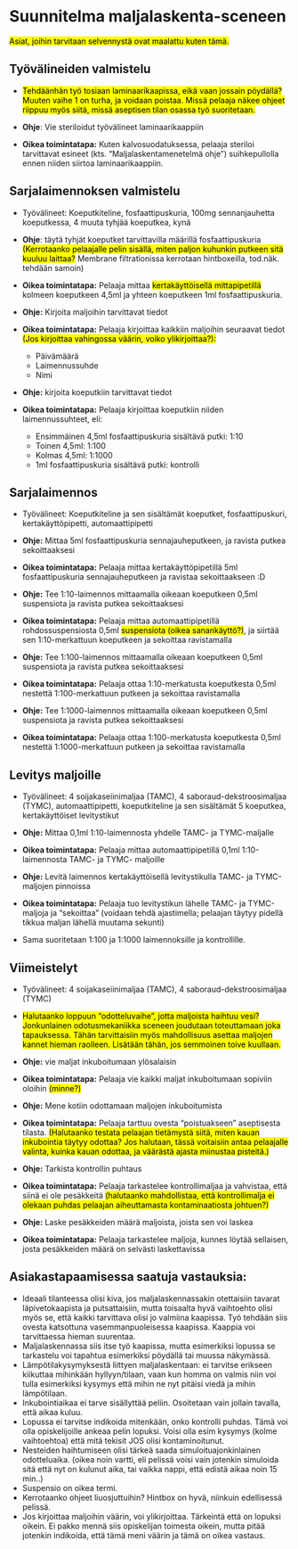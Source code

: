 # Suunnitelma maljalaskenta-sceneen
<mark>Asiat, joihin tarvitaan selvennystä ovat maalattu kuten tämä.</mark>

## Työvälineiden valmistelu
- <mark>Tehdäänhän työ tosiaan laminaarikaapissa, eikä vaan jossain pöydällä?
  Muuten vaihe 1 on turha, ja voidaan poistaa.
  Missä pelaaja näkee ohjeet riippuu myös siitä, missä aseptisen tilan osassa työ suoritetaan.</mark>

- **Ohje**: Vie steriloidut työvälineet laminaarikaappiin
- **Oikea toimintatapa:** Kuten kalvosuodatuksessa, pelaaja steriloi tarvittavat
  esineet (kts. “Maljalaskentamenetelmä ohje”) suihkepullolla ennen niiden siirtoa laminaarikaappiin.

## Sarjalaimennoksen valmistelu

- Työvälineet: Koeputkiteline, fosfaattipuskuria, 100mg sennanjauhetta koeputkessa,
  4 muuta tyhjää koeputkea, kynä
- **Ohje**: täytä tyhjät koeputket tarvittavilla määrillä fosfaattipuskuria <mark>(Kerrotaanko
  pelaajalle pelin sisällä, miten paljon kuhunkin putkeen sitä kuuluu laittaa?</mark>
  Membrane filtrationissa kerrotaan hintboxeilla, tod.näk. tehdään samoin)
- **Oikea toimintatapa:** Pelaaja mittaa <mark>kertakäyttöisellä mittapipetillä</mark>
 kolmeen koeputkeen 4,5ml ja yhteen koeputkeen 1ml fosfaattipuskuria.

- **Ohje:** Kirjoita maljoihin tarvittavat tiedot
- **Oikea toimintatapa:** Pelaaja kirjoittaa kaikkiin maljoihin seuraavat tiedot
   <mark>(Jos kirjoittaa vahingossa väärin, voiko ylikirjoittaa?):</mark>
    - Päivämäärä
    - Laimennussuhde
    - Nimi

- **Ohje:** kirjoita koeputkiin tarvittavat tiedot
- **Oikea toimintatapa:** Pelaaja kirjoittaa koeputkiin niiden laimennussuhteet, eli:
    - Ensimmäinen 4,5ml fosfaattipuskuria sisältävä putki: 1:10
    - Toinen 4,5ml: 1:100
    - Kolmas 4,5ml: 1:1000
    - 1ml fosfaattipuskuria sisältävä putki: kontrolli

## Sarjalaimennos

- Työvälineet: Koeputkiteline ja sen sisältämät koeputket, fosfaattipuskuri,
  kertakäyttöpipetti, automaattipipetti
- **Ohje:** Mittaa 5ml fosfaattipuskuria sennajauheputkeen, ja ravista putkea sekoittaaksesi
- **Oikea toimintatapa:** Pelaaja mittaa kertakäyttöpipetillä 5ml fosfaattipuskuria sennajauheputkeen ja ravistaa sekoittaakseen :D
		
- **Ohje:** Tee 1:10-laimennos mittaamalla oikeaan koeputkeen 0,5ml suspensiota ja ravista putkea sekoittaaksesi
- **Oikea toimintatapa:** Pelaaja mittaa automaattipipetillä rohdossuspensiosta 0,5ml <mark>suspensiota (oikea sanankäyttö?)</mark>, ja siirtää sen 1:10-merkattuun koeputkeen ja sekoittaa ravistamalla

- **Ohje:** Tee 1:100-laimennos mittaamalla oikeaan koeputkeen 0,5ml suspensiota ja ravista putkea sekoittaaksesi
- **Oikea toimintatapa:** Pelaaja ottaa 1:10-merkatusta koeputkesta 0,5ml nestettä 1:100-merkattuun putkeen ja sekoittaa ravistamalla

- **Ohje:** Tee 1:1000-laimennos mittaamalla oikeaan koeputkeen 0,5ml suspensiota ja ravista putkea sekoittaaksesi
- **Oikea toimintatapa:** Pelaaja ottaa 1:100-merkatusta koeputkesta 0,5ml nestettä 1:1000-merkattuun putkeen ja sekoittaa ravistamalla

## Levitys maljoille
- Työvälineet: 4 soijakaseiinimaljaa (TAMC), 4 saboraud-dekstroosimaljaa (TYMC), automaattipipetti, koeputkiteline ja sen sisältämät 5 koeputkea, kertakäyttöiset levitystikut
- **Ohje:** Mittaa 0,1ml 1:10-laimennosta yhdelle TAMC- ja TYMC-maljalle
- **Oikea toimintatapa:** Pelaaja mittaa automaattipipetillä 0,1ml 1:10-laimennosta TAMC- ja TYMC- maljoille

- **Ohje:** Levitä laimennos kertakäyttöisellä levitystikulla TAMC- ja TYMC-maljojen pinnoissa
- **Oikea toimintatapa:** Pelaaja tuo levitystikun lähelle TAMC- ja TYMC-maljoja ja “sekoittaa” (voidaan tehdä ajastimella; pelaajan täytyy pidellä tikkua maljan lähellä muutama sekunti)

- Sama suoritetaan 1:100 ja 1:1000 laimennoksille ja kontrollille.

## Viimeistelyt

- Työvälineet: 4 soijakaseiinimaljaa (TAMC), 4 saboraud-dekstroosimaljaa (TYMC)
- <mark> Halutaanko loppuun “odotteluvaihe”, jotta maljoista haihtuu vesi? Jonkunlainen odotusmekaniikka sceneen joudutaan toteuttamaan joka tapauksessa. Tähän tarvittaisiin myös mahdollisuus asettaa maljojen kannet hieman raolleen. Lisätään tähän, jos semmoinen toive kuullaan.</mark>

- **Ohje:** vie maljat inkuboitumaan ylösalaisin
- **Oikea toimintatapa:** Pelaaja vie kaikki maljat inkuboitumaan sopiviin oloihin <mark>(minne?)</mark>

- **Ohje:** Mene kotiin odottamaan maljojen inkuboitumista
- **Oikea toimintatapa:** Pelaaja tarttuu ovesta “poistuakseen” aseptisesta tilasta. <mark>(Halutaanko testata pelaajan tietämystä siitä, miten kauan inkubointia täytyy odottaa? Jos halutaan, tässä voitaisiin antaa pelaajalle valinta, kuinka kauan odottaa, ja väärästä ajasta miinustaa pisteitä.)</mark>

- **Ohje:** Tarkista kontrollin puhtaus
- **Oikea toimintatapa:** Pelaaja tarkastelee kontrollimaljaa ja vahvistaa, että siinä ei ole pesäkkeitä <mark>(halutaanko mahdollistaa, että kontrollimalja ei olekaan puhdas pelaajan aiheuttamasta kontaminaatiosta johtuen?)</mark>

- **Ohje:** Laske pesäkkeiden määrä maljoista, joista sen voi laskea
- **Oikea toimintatapa:** Pelaaja tarkastelee maljoja, kunnes löytää sellaisen, josta pesäkkeiden määrä on selvästi laskettavissa


## Asiakastapaamisessa saatuja vastauksia:
- Ideaali tilanteessa olisi kiva, jos maljalaskennassakin otettaisiin tavarat läpivetokaapista ja putsattaisiin, mutta toisaalta hyvä vaihtoehto olisi myös se, että kaikki tarvittava olisi jo valmiina kaapissa. Työ tehdään siis ovesta katsottuna vasemmanpuoleisessa kaapissa. Kaappia voi tarvittaessa hieman suurentaa.
- Maljalaskennassa siis itse työ kaapissa, mutta esimerkiksi lopussa se tarkastelu voi tapahtua esimerkiksi pöydällä tai muussa näkymässä.
- Lämpötilakysymyksestä liittyen maljalaskentaan: ei tarvitse erikseen kiikuttaa mihinkään hyllyyn/tilaan, vaan kun homma on valmis niin voi tulla esimerkiksi kysymys että mihin ne nyt pitäisi viedä ja mihin lämpötilaan.
- Inkubointiaikaa ei tarve sisällyttää peliin. Osoitetaan vain jollain tavalla, että aikaa kuluu.
- Lopussa ei tarvitse indikoida mitenkään, onko kontrolli puhdas. Tämä voi olla opiskelijoille ankeaa pelin lopuksi. Voisi olla esim kysymys (kolme vaihtoehtoa) että mitä tekisit JOS olisi kontaminoitunut.
- Nesteiden haihtumiseen olisi tärkeä saada simuloituajonkinlainen odotteluaika. (oikea noin vartti, eli pelissä voisi vain jotenkin simuloida sitä että nyt on kulunut aika, tai vaikka nappi, että edistä aikaa noin 15 min..)
- Suspensio on oikea termi.
- Kerrotaanko ohjeet liuosjuttuihin? Hintbox on hyvä, niinkuin edellisessä pelissä.
- Jos kirjoittaa maljoihin väärin, voi ylikirjoittaa. Tärkeintä että on lopuksi oikein. Ei pakko mennä siis opiskelijan toimesta oikein, mutta pitää jotenkin indikoida, että tämä meni väärin ja tämä on oikea vastaus.

